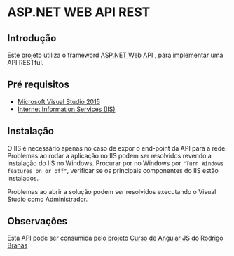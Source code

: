 # ASP.NET WEB API REST

## Introdução

Este projeto utiliza o frameword [ASP.NET Web API](https://www.asp.net/web-api) , para implementar uma API RESTful.

## Pré requisitos

* [Microsoft Visual Studio 2015](https://www.visualstudio.com/)
* [Internet Information Services (IIS)](https://msdn.microsoft.com/pt-br/library/ms181052(v=vs.80).aspx)

## Instalação

O IIS é necessário apenas no caso de expor o end-point da API para a rede. Problemas ao rodar a aplicação no IIS podem ser resolvidos revendo a instalação do IIS no Windows. Procurar por no Windows por ``"Turn Windows features on or off"``, verificar se os principais componentes do IIS estão instalados. 

Problemas ao abrir a solução podem ser resolvidos executando o Visual Studio como Administrador.

## Observações

Esta API pode ser consumida pelo projeto [Curso de Angular JS do Rodrigo Branas](https://github.com/mauroao/Curso-Angular-JS-Rodrigo-Branas)
